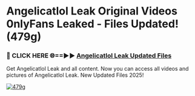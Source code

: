# Angelicatlol Leak Original Videos 0nlyFans Leaked - Files Updated! (479g)

<h3>🔴 CLICK HERE 🌐==►► <a href="https://tinyurl.com/3hn5wdd3" rel="nofollow">Angelicatlol Leak Updated Files</a></h3>

Get Angelicatlol Leak and all content. Now you can access all videos and pictures of Angelicatlol Leak. New Updated Files 2025!

[![479g](https://i.imgur.com/4HnBqBT.gif)](https://tinyurl.com/3hn5wdd3)
